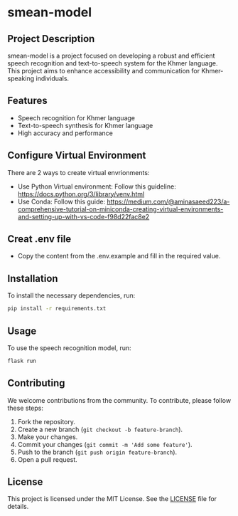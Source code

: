 # smean-model

## Project Description
smean-model is a project focused on developing a robust and efficient speech recognition and text-to-speech system for the Khmer language. This project aims to enhance accessibility and communication for Khmer-speaking individuals.

## Features
- Speech recognition for Khmer language
- Text-to-speech synthesis for Khmer language
- High accuracy and performance

## Configure Virtual Environment
There are 2 ways to create virtual envrionments:
- Use Python Virtual environment: Follow this guideline: https://docs.python.org/3/library/venv.html
- Use Conda: Follow this guide: https://medium.com/@aminasaeed223/a-comprehensive-tutorial-on-miniconda-creating-virtual-environments-and-setting-up-with-vs-code-f98d22fac8e2

## Creat .env file
- Copy the content from the .env.example and fill in the required value.

## Installation

To install the necessary dependencies, run:
```bash
pip install -r requirements.txt
```

## Usage
To use the speech recognition model, run:
```bash
flask run
```


## Contributing
We welcome contributions from the community. To contribute, please follow these steps:
1. Fork the repository.
2. Create a new branch (`git checkout -b feature-branch`).
3. Make your changes.
4. Commit your changes (`git commit -m 'Add some feature'`).
5. Push to the branch (`git push origin feature-branch`).
6. Open a pull request.

## License
This project is licensed under the MIT License. See the [LICENSE](LICENSE) file for details.

